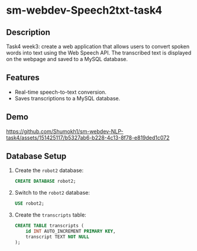 # sm-webdev-Speech2txt-task4

## Description

Task4 week3: create a web application that allows users to convert spoken words into text using the Web Speech API. The transcribed text is displayed on the webpage and saved to a MySQL database. 

## Features

- Real-time speech-to-text conversion.
- Saves transcriptions to a MySQL database.

## Demo

https://github.com/Shumokh1/sm-webdev-NLP-task4/assets/151425117/b5327ab6-b228-4c13-8f78-e819ded1c072

## Database Setup

1. Create the `robot2` database:

    ```sql
    CREATE DATABASE robot2;
    ```

2. Switch to the `robot2` database:

    ```sql
    USE robot2;
    ```

3. Create the `transcripts` table:

    ```sql
    CREATE TABLE transcripts (
        id INT AUTO_INCREMENT PRIMARY KEY,
        transcript TEXT NOT NULL
    );
    ```
